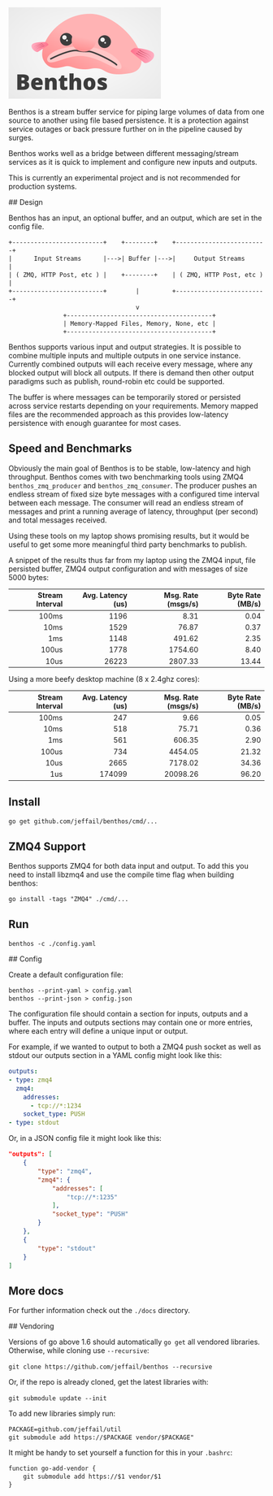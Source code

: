 ![Benthos](icon.png "Benthos")

Benthos is a stream buffer service for piping large volumes of data from one
source to another using file based persistence. It is a protection against
service outages or back pressure further on in the pipeline caused by surges.

Benthos works well as a bridge between different messaging/stream services as it
is quick to implement and configure new inputs and outputs.

This is currently an experimental project and is not recommended for production
systems.

## Design

Benthos has an input, an optional buffer, and an output, which are set in the
config file.

```
+-------------------------+    +--------+    +-------------------------+
|      Input Streams      |--->| Buffer |--->|     Output Streams      |
| ( ZMQ, HTTP Post, etc ) |    +--------+    | ( ZMQ, HTTP Post, etc ) |
+-------------------------+        |         +-------------------------+
                                   v
               +----------------------------------------+
               | Memory-Mapped Files, Memory, None, etc |
               +----------------------------------------+
```

Benthos supports various input and output strategies. It is possible to combine
multiple inputs and multiple outputs in one service instance. Currently combined
outputs will each receive every message, where any blocked output will block all
outputs. If there is demand then other output paradigms such as publish,
round-robin etc could be supported.

The buffer is where messages can be temporarily stored or persisted across
service restarts depending on your requirements. Memory mapped files are the
recommended approach as this provides low-latency persistence with enough
guarantee for most cases.

## Speed and Benchmarks

Obviously the main goal of Benthos is to be stable, low-latency and high
throughput. Benthos comes with two benchmarking tools using ZMQ4
`benthos_zmq_producer` and `benthos_zmq_consumer`. The producer pushes an
endless stream of fixed size byte messages with a configured time interval
between each message. The consumer will read an endless stream of messages and
print a running average of latency, throughput (per second) and total messages
received.

Using these tools on my laptop shows promising results, but it would be useful
to get some more meaningful third party benchmarks to publish.

A snippet of the results thus far from my laptop using the ZMQ4 input, file
persisted buffer, ZMQ4 output configuration and with messages of size 5000
bytes:

| Stream Interval | Avg. Latency (us) | Msg. Rate (msgs/s) | Byte Rate (MB/s) |
|----------------:|------------------:|-------------------:|-----------------:|
|           100ms |              1196 |               8.31 |             0.04 |
|            10ms |              1529 |              76.87 |             0.37 |
|             1ms |              1148 |             491.62 |             2.35 |
|           100us |              1778 |            1754.60 |             8.40 |
|            10us |             26223 |            2807.33 |            13.44 |

Using a more beefy desktop machine (8 x 2.4ghz cores):

| Stream Interval | Avg. Latency (us) | Msg. Rate (msgs/s) | Byte Rate (MB/s) |
|----------------:|------------------:|-------------------:|-----------------:|
|           100ms |               247 |               9.66 |             0.05 |
|            10ms |               518 |              75.71 |             0.36 |
|             1ms |               561 |             606.35 |             2.90 |
|           100us |               734 |            4454.05 |            21.32 |
|            10us |              2665 |            7178.02 |            34.36 |
|             1us |            174099 |           20098.26 |            96.20 |

## Install

```shell
go get github.com/jeffail/benthos/cmd/...
```

## ZMQ4 Support

Benthos supports ZMQ4 for both data input and output. To add this you need to
install libzmq4 and use the compile time flag when building benthos:

```shell
go install -tags "ZMQ4" ./cmd/...
```

## Run

```shell
benthos -c ./config.yaml
```

## Config

Create a default configuration file:

```shell
benthos --print-yaml > config.yaml
benthos --print-json > config.json
```

The configuration file should contain a section for inputs, outputs and a
buffer. The inputs and outputs sections may contain one or more entries, where
each entry will define a unique input or output.

For example, if we wanted to output to both a ZMQ4 push socket as well as
stdout our outputs section in a YAML config might look like this:

```yaml
outputs:
- type: zmq4
  zmq4:
    addresses:
      - tcp://*:1234
    socket_type: PUSH
- type: stdout
```

Or, in a JSON config file it might look like this:

```json
"outputs": [
	{
		"type": "zmq4",
		"zmq4": {
			"addresses": [
				"tcp://*:1235"
			],
			"socket_type": "PUSH"
		}
	},
	{
		"type": "stdout"
	}
]
```

## More docs

For further information check out the `./docs` directory.

## Vendoring

Versions of go above 1.6 should automatically `go get` all vendored libraries.
Otherwise, while cloning use `--recursive`:

`git clone https://github.com/jeffail/benthos --recursive`

Or, if the repo is already cloned, get the latest libraries with:

`git submodule update --init`

To add new libraries simply run:

```
PACKAGE=github.com/jeffail/util
git submodule add https://$PACKAGE vendor/$PACKAGE"
```

It might be handy to set yourself a function for this in your `.bashrc`:

```
function go-add-vendor {
	git submodule add https://$1 vendor/$1
}
```
